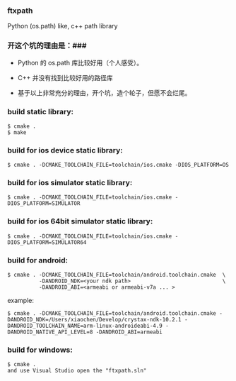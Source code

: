 ### ftxpath ###
Python (os.path) like, c++ path library

### 开这个坑的理由是：###

* Python 的 os.path 库比较好用（个人感受）。
* C++ 并没有找到比较好用的路径库

* 基于以上非常充分的理由，开个坑，造个轮子，但愿不会烂尾。


### build static library: ###

    $ cmake .
    $ make

### build for ios device static library: ###
    $ cmake . -DCMAKE_TOOLCHAIN_FILE=toolchain/ios.cmake -DIOS_PLATFORM=OS

### build for ios simulator static library: ###
    $ cmake . -DCMAKE_TOOLCHAIN_FILE=toolchain/ios.cmake -DIOS_PLATFORM=SIMULATOR

### build for ios 64bit simulator static library: ###
    $ cmake . -DCMAKE_TOOLCHAIN_FILE=toolchain/ios.cmake -DIOS_PLATFORM=SIMULATOR64

### build for android: ###
    $ cmake . -DCMAKE_TOOLCHAIN_FILE=toolchain/android.toolchain.cmake  \
    		  -DANDROID_NDK=<your ndk path>								\
    		  -DANDROID_ABI=<armeabi or armeabi-v7a ... >			

example:<br>
```
$ cmake . -DCMAKE_TOOLCHAIN_FILE=toolchain/android.toolchain.cmake -DANDROID_NDK=/Users/xiaochen/Develop/crystax-ndk-10.2.1 -DANDROID_TOOLCHAIN_NAME=arm-linux-androideabi-4.9 -DANDROID_NATIVE_API_LEVEL=8 -DANDROID_ABI=armeabi
```
### build for windows: ###
	$ cmake .
	and use Visual Studio open the "ftxpath.sln"